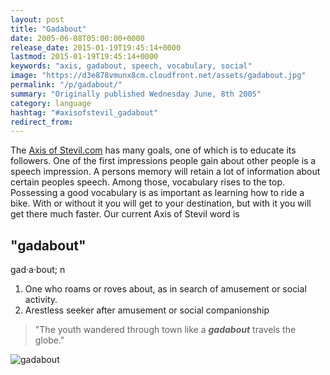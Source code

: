 ```yaml
---
layout: post
title: "Gadabout"
date: 2005-06-08T05:00:00+0000
release_date: 2015-01-19T19:45:14+0000
lastmod: 2015-01-19T19:45:14+0000
keywords: "axis, gadabout, speech, vocabulary, social"
image: "https://d3e878vmunx8cm.cloudfront.net/assets/gadabout.jpg"
permalink: "/p/gadabout/"
summary: "Originally published Wednesday June, 8th 2005"
category: language
hashtag: "#axisofstevil_gadabout"
redirect_from:
---
```


[id_1]: https://d3e878vmunx8cm.cloudfront.net/assets/gadabout.jpg "gadabout"
The [Axis of Stevil.com](/ "Axis of Stevil.com") has many goals, one of which is to educate its followers. One of the first impressions people gain about other people is a speech impression. A persons memory will retain a lot of information about certain peoples speech. Among those, vocabulary rises to the top. Possessing a good vocabulary is as important as learning how to ride a bike. With or without it you will get to your destination, but with it you will get there much faster. Our current Axis of Stevil word is

## "gadabout" ##

gad·a·bout; n

1. One who roams or roves about, as in search of amusement or social activity.
2. Arestless seeker after amusement or social companionship
 
> "The youth wandered through town like a ***gadabout*** travels the globe."

![gadabout][id_1]
